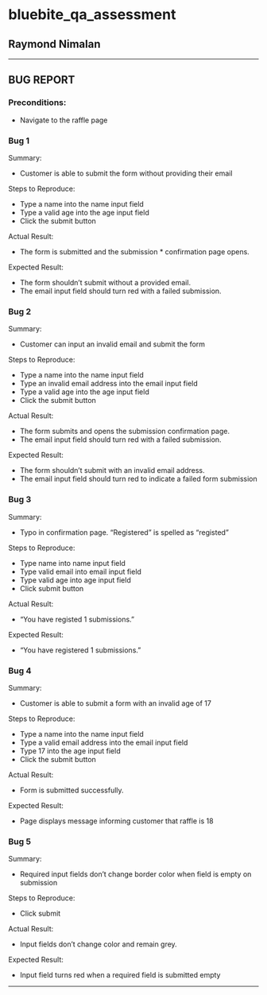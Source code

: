 # bluebite_qa_assessment

## Raymond Nimalan

---

## BUG REPORT

### Preconditions:

- Navigate to the raffle page

### Bug 1

Summary:

- Customer is able to submit the form without providing their email

Steps to Reproduce:

- Type a name into the name input field
- Type a valid age into the age input field
- Click the submit button

Actual Result:

- The form is submitted and the submission \* confirmation page opens.

Expected Result:

- The form shouldn’t submit without a provided email.
- The email input field should turn red with a failed submission.

### Bug 2

Summary:

- Customer can input an invalid email and submit the form

Steps to Reproduce:

- Type a name into the name input field
- Type an invalid email address into the email input field
- Type a valid age into the age input field
- Click the submit button

Actual Result:

- The form submits and opens the submission confirmation page.
- The email input field should turn red with a failed submission.

Expected Result:

- The form shouldn’t submit with an invalid email address.
- The email input field should turn red to indicate a failed form submission

### Bug 3

Summary:

- Typo in confirmation page. “Registered” is spelled as “registed”

Steps to Reproduce:

- Type name into name input field
- Type valid email into email input field
- Type valid age into age input field
- Click submit button

Actual Result:

- “You have registed 1 submissions.”

Expected Result:

- “You have registered 1 submissions.”

### Bug 4

Summary:

- Customer is able to submit a form with an invalid age of 17

Steps to Reproduce:

- Type a name into the name input field
- Type a valid email address into the email input field
- Type 17 into the age input field
- Click the submit button

Actual Result:

- Form is submitted successfully.

Expected Result:

- Page displays message informing customer that raffle is 18

### Bug 5

Summary:

- Required input fields don’t change border color when field is empty on submission

Steps to Reproduce:

- Click submit

Actual Result:

- Input fields don’t change color and remain grey.

Expected Result:

- Input field turns red when a required field is submitted empty

---
